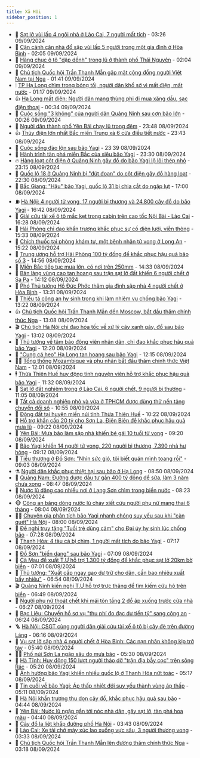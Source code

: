 ```yaml
---
title: Xã Hội
sidebar_position: 1
---
```


<!-- dantri-xa-hoi:START -->
- 🫣 [Sạt lở vùi lấp 4 ngôi nhà ở Lào Cai, 7 người mất tích](https://dantri.com.vn/xa-hoi/sat-lo-vui-lap-4-ngoi-nha-o-lao-cai-7-nguoi-mat-tich-20240909102121712.htm) - 03:26 09/09/2024
- 💼 [Cận cảnh căn nhà đổ sập vùi lấp 5 người trong một gia đình ở Hòa Bình](https://dantri.com.vn/xa-hoi/can-canh-can-nha-do-sap-vui-lap-5-nguoi-trong-mot-gia-dinh-o-hoa-binh-20240909083536468.htm) - 02:05 09/09/2024
- 🎊 [Hàng chục ô tô &quot;dập dềnh&quot; trong lũ ở thành phố Thái Nguyên](https://dantri.com.vn/xa-hoi/hang-chuc-o-to-dap-denh-trong-lu-o-thanh-pho-thai-nguyen-20240909085315754.htm) - 02:04 09/09/2024
- 🙉 [Chủ tịch Quốc hội Trần Thanh Mẫn gặp mặt cộng đồng người Việt Nam tại Nga](https://dantri.com.vn/xa-hoi/chu-tich-quoc-hoi-tran-thanh-man-gap-mat-cong-dong-nguoi-viet-nam-tai-nga-20240909070836080.htm) - 01:41 09/09/2024
- 🕯 [TP Hạ Long chìm trong bóng tối, người dân khổ sở vì mất điện, mất nước](https://dantri.com.vn/xa-hoi/tp-ha-long-chim-trong-bong-toi-nguoi-dan-kho-so-vi-mat-dien-mat-nuoc-20240909002653728.htm) - 01:17 09/09/2024
- 👍 [Hạ Long mất điện: Người dân mang thùng phi đi mua xăng dầu, sạc điện thoại](https://dantri.com.vn/xa-hoi/ha-long-mat-dien-nguoi-dan-mang-thung-phi-di-mua-xang-dau-sac-dien-thoai-20240909020359121.htm) - 00:34 09/09/2024
- 🤖 [Cuộc sống &quot;3 không&quot; của người dân Quảng Ninh sau cơn bão lớn](https://dantri.com.vn/xa-hoi/cuoc-song-3-khong-cua-nguoi-dan-quang-ninh-sau-con-bao-lon-20240909021754125.htm) - 00:26 09/09/2024
- 🙉 [Người dân thành phố Yên Bái chạy lũ trong đêm](https://dantri.com.vn/xa-hoi/nguoi-dan-thanh-pho-yen-bai-chay-lu-trong-dem-20240909003202241.htm) - 23:48 08/09/2024
- 👍 [Thủy điện lớn nhất Bắc miền Trung xả 6 cửa điều tiết nước](https://dantri.com.vn/xa-hoi/thuy-dien-lon-nhat-bac-mien-trung-xa-6-cua-dieu-tiet-nuoc-20240908204719582.htm) - 23:43 08/09/2024
- 🗽 [Cuộc sống đảo lộn sau bão Yagi](https://dantri.com.vn/xa-hoi/cuoc-song-dao-lon-sau-bao-yagi-20240909011939063.htm) - 23:39 08/09/2024
- 🗽 [Hành trình tàn phá miền Bắc của siêu bão Yagi](https://dantri.com.vn/xa-hoi/hanh-trinh-tan-pha-mien-bac-cua-sieu-bao-yagi-20240909010821805.htm) - 23:30 08/09/2024
- 🔥 [Hàng loạt cột điện ở Quảng Ninh gãy đổ do bão Yagi lộ lõi thép nhỏ](https://dantri.com.vn/xa-hoi/hang-loat-cot-dien-o-quang-ninh-gay-do-do-bao-yagi-lo-loi-thep-nho-20240909022657597.htm) - 23:15 08/09/2024
- 🦒 [Quốc lộ 18 ở Quảng Ninh bị &quot;đứt đoạn&quot; do cột điện gãy đổ hàng loạt](https://dantri.com.vn/xa-hoi/quoc-lo-18-o-quang-ninh-bi-dut-doan-do-cot-dien-gay-do-hang-loat-20240908234119307.htm) - 22:30 08/09/2024
- 🧐 [Bắc Giang: &quot;Hậu&quot; bão Yagi, quốc lộ 31 bị chia cắt do ngập lụt](https://dantri.com.vn/xa-hoi/bac-giang-hau-bao-yagi-quoc-lo-31-bi-chia-cat-do-ngap-lut-20240908232236679.htm) - 17:00 08/09/2024
- ⛽️ [Hà Nội: 4 người tử vong, 17 người bị thương và 24.800 cây đổ do bão Yagi](https://dantri.com.vn/xa-hoi/ha-noi-4-nguoi-tu-vong-17-nguoi-bi-thuong-va-24800-cay-do-do-bao-yagi-20240908233540965.htm) - 16:42 08/09/2024
- 🚀 [Giải cứu tài xế ô tô mắc kẹt trong cabin trên cao tốc Nội Bài - Lào Cai](https://dantri.com.vn/xa-hoi/giai-cuu-tai-xe-o-to-mac-ket-trong-cabin-tren-cao-toc-noi-bai-lao-cai-20240908231731926.htm) - 16:28 08/09/2024
- 🦒 [Hải Phòng chỉ đạo khẩn trương khắc phục sự cố điện lưới, viễn thông](https://dantri.com.vn/xa-hoi/hai-phong-chi-dao-khan-truong-khac-phuc-su-co-dien-luoi-vien-thong-20240908221644504.htm) - 15:33 08/09/2024
- 🦅 [Chích thuốc tại phòng khám tư, một bệnh nhân tử vong ở Long An](https://dantri.com.vn/xa-hoi/chich-thuoc-tai-phong-kham-tu-mot-benh-nhan-tu-vong-o-long-an-20240908213550570.htm) - 15:22 08/09/2024
- 🚀 [Trung ương hỗ trợ Hải Phòng 100 tỷ đồng để khắc phục hậu quả bão số 3](https://dantri.com.vn/xa-hoi/trung-uong-ho-tro-hai-phong-100-ty-dong-de-khac-phuc-hau-qua-bao-so-3-20240908214216556.htm) - 14:56 08/09/2024
- 🦅 [Miền Bắc tiếp tục mưa lớn, có nơi trên 250mm](https://dantri.com.vn/xa-hoi/mien-bac-tiep-tuc-mua-lon-co-noi-tren-250mm-20240908212903158.htm) - 14:33 08/09/2024
- 🤠 [Bản làng vùng cao tan hoang sau trận sạt lở đất khiến 6 người chết ở Sa Pa](https://dantri.com.vn/xa-hoi/ban-lang-vung-cao-tan-hoang-sau-tran-sat-lo-dat-khien-6-nguoi-chet-o-sa-pa-20240908205007780.htm) - 14:12 08/09/2024
- 💄 [Phó Thủ tướng Hồ Đức Phớc thăm gia đình sập nhà 4 người chết ở Hòa Bình](https://dantri.com.vn/xa-hoi/pho-thu-tuong-ho-duc-phoc-tham-gia-dinh-sap-nha-4-nguoi-chet-o-hoa-binh-20240908202152735.htm) - 13:31 08/09/2024
- 🥷 [Thiếu tá công an hy sinh trong khi làm nhiệm vụ chống bão Yagi](https://dantri.com.vn/xa-hoi/thieu-ta-cong-an-hy-sinh-trong-khi-lam-nhiem-vu-chong-bao-yagi-20240908201723551.htm) - 13:22 08/09/2024
- 👍 [Chủ tịch Quốc hội Trần Thanh Mẫn đến Moscow, bắt đầu thăm chính thức Nga](https://dantri.com.vn/xa-hoi/chu-tich-quoc-hoi-tran-thanh-man-den-moscow-bat-dau-tham-chinh-thuc-nga-20240908193231680.htm) - 13:08 08/09/2024
- 🎬 [Chủ tịch Hà Nội chỉ đạo hỏa tốc về xử lý cây xanh gãy, đổ sau bão Yagi](https://dantri.com.vn/xa-hoi/chu-tich-ha-noi-chi-dao-hoa-toc-ve-xu-ly-cay-xanh-gay-do-sau-bao-yagi-20240908193037543.htm) - 13:02 08/09/2024
- 🦒 [Thủ tướng về tâm bão động viên nhân dân, chỉ đạo khắc phục hậu quả bão Yagi](https://dantri.com.vn/xa-hoi/thu-tuong-ve-tam-bao-dong-vien-nhan-dan-chi-dao-khac-phuc-hau-qua-bao-yagi-20240908191053129.htm) - 12:20 08/09/2024
- 🌊 [&quot;Cung cá heo&quot; Hạ Long tan hoang sau bão Yagi](https://dantri.com.vn/xa-hoi/cung-ca-heo-ha-long-tan-hoang-sau-bao-yagi-20240908182806304.htm) - 12:15 08/09/2024
- 🧑‍💻 [Tổng thống Mozambique và phu nhân bắt đầu thăm chính thức Việt Nam](https://dantri.com.vn/xa-hoi/tong-thong-mozambique-va-phu-nhan-bat-dau-tham-chinh-thuc-viet-nam-20240908190047758.htm) - 12:01 08/09/2024
- 🕴 [Thừa Thiên Huế huy động tình nguyện viên hỗ trợ khắc phục hậu quả bão Yagi](https://dantri.com.vn/xa-hoi/thua-thien-hue-huy-dong-tinh-nguyen-vien-ho-tro-khac-phuc-hau-qua-bao-yagi-20240908175130896.htm) - 11:32 08/09/2024
- 🤔 [Sạt lở đất nghiêm trọng ở Lào Cai, 6 người chết, 9 người bị thương](https://dantri.com.vn/xa-hoi/sat-lo-dat-nghiem-trong-o-lao-cai-6-nguoi-chet-9-nguoi-bi-thuong-20240908174641414.htm) - 11:05 08/09/2024
- 💄 [Tất cả doanh nghiệp nhỏ và vừa ở TPHCM được dùng thử nền tảng chuyển đổi số](https://dantri.com.vn/xa-hoi/tat-ca-doanh-nghiep-nho-va-vua-o-tphcm-duoc-dung-thu-nen-tang-chuyen-doi-so-20240908174131672.htm) - 10:55 08/09/2024
- 🧠 [Động đất tại huyện miền núi tỉnh Thừa Thiên Huế](https://dantri.com.vn/xa-hoi/dong-dat-tai-huyen-mien-nui-tinh-thua-thien-hue-20240908171504219.htm) - 10:22 08/09/2024
- 🦣 [Hỗ trợ khẩn cấp 20 tỷ cho Sơn La, Điện Biên để khắc phục hậu quả mưa lũ](https://dantri.com.vn/xa-hoi/ho-tro-khan-cap-20-ty-cho-son-la-dien-bien-de-khac-phuc-hau-qua-mua-lu-20240908161710096.htm) - 09:22 08/09/2024
- 💫 [Yên Bái: Mưa bão làm sập nhà khiến bé gái 10 tuổi tử vong](https://dantri.com.vn/xa-hoi/yen-bai-mua-bao-lam-sap-nha-khien-be-gai-10-tuoi-tu-vong-20240908160738877.htm) - 09:20 08/09/2024
- 🚀 [Bão Yagi khiến 14 người tử vong, 220 người bị thương, 7.390 nhà hư hỏng](https://dantri.com.vn/xa-hoi/bao-yagi-khien-14-nguoi-tu-vong-220-nguoi-bi-thuong-7390-nha-hu-hong-20240908155519764.htm) - 09:12 08/09/2024
- 🤔 [Tiểu thương ở Đồ Sơn: &quot;Nhìn sức gió, tôi biết quán mình toang rồi&quot;](https://dantri.com.vn/xa-hoi/tieu-thuong-o-do-son-nhin-suc-gio-toi-biet-quan-minh-toang-roi-20240908153553718.htm) - 09:03 08/09/2024
- ⚗️ [Người dân khắc phục thiệt hại sau bão ở Hạ Long](https://dantri.com.vn/xa-hoi/nguoi-dan-khac-phuc-thiet-hai-sau-bao-o-ha-long-20240908154709489.htm) - 08:50 08/09/2024
- 🫶 [Quảng Nam: Đường được đầu tư gần 400 tỷ đồng để sửa, làm 3 năm chưa xong](https://dantri.com.vn/xa-hoi/quang-nam-duong-duoc-dau-tu-gan-400-ty-dong-de-sua-lam-3-nam-chua-xong-20240908145428025.htm) - 08:47 08/09/2024
- 🌮 [Nước lũ dâng cao nhiều nơi ở Lạng Sơn chìm trong biển nước](https://dantri.com.vn/xa-hoi/nuoc-lu-dang-cao-nhieu-noi-o-lang-son-chim-trong-bien-nuoc-20240908151657494.htm) - 08:23 08/09/2024
- 🐵 [Công an băng dòng nước lũ chảy xiết cứu người phụ nữ mang thai 6 tháng](https://dantri.com.vn/xa-hoi/cong-an-bang-dong-nuoc-lu-chay-xiet-cuu-nguoi-phu-nu-mang-thai-6-thang-20240908150017999.htm) - 08:04 08/09/2024
- 🧑‍🏫 [Chuyên gia phân tích bão Yagi nhanh chóng suy yếu sau khi &quot;càn quét&quot; Hà Nội](https://dantri.com.vn/xa-hoi/chuyen-gia-phan-tich-bao-yagi-nhanh-chong-suy-yeu-sau-khi-can-quet-ha-noi-20240908144027061.htm) - 08:00 08/09/2024
- 💫 [Đề nghị truy tặng &quot;Tuổi trẻ dũng cảm&quot; cho Đại úy hy sinh lúc chống bão](https://dantri.com.vn/xa-hoi/de-nghi-truy-tang-tuoi-tre-dung-cam-cho-dai-uy-hy-sinh-luc-chong-bao-20240908142125773.htm) - 07:28 08/09/2024
- 🦩 [Thanh Hóa: 4 tàu cá bị chìm, 1 người mất tích do bão Yagi](https://dantri.com.vn/xa-hoi/thanh-hoa-4-tau-ca-bi-chim-1-nguoi-mat-tich-do-bao-yagi-20240908133611131.htm) - 07:17 08/09/2024
- 🦄 [Đồ Sơn &quot;biến dạng&quot; sau bão Yagi](https://dantri.com.vn/xa-hoi/do-son-bien-dang-sau-bao-yagi-20240908135452988.htm) - 07:09 08/09/2024
- 💂 [Cà Mau đề xuất T.Ư hỗ trợ 1.300 tỷ đồng để khắc phục sạt lở 20km bờ biển](https://dantri.com.vn/xa-hoi/ca-mau-de-xuat-tu-ho-tro-1300-ty-dong-de-khac-phuc-sat-lo-20km-bo-bien-20240908121536746.htm) - 07:01 08/09/2024
- 💄 [Thủ tướng: &quot;Xuất cấp ngay gạo dự trữ cho dân, cần bao nhiêu xuất bấy nhiêu&quot;](https://dantri.com.vn/xa-hoi/thu-tuong-xuat-cap-ngay-gao-du-tru-cho-dan-can-bao-nhieu-xuat-bay-nhieu-20240908101607509.htm) - 06:54 08/09/2024
- 🎬 [Quảng Ninh kiến nghị T.Ư hỗ trợ trực thăng để tìm kiếm cứu hộ trên biển](https://dantri.com.vn/xa-hoi/quang-ninh-kien-nghi-tu-ho-tro-truc-thang-de-tim-kiem-cuu-ho-tren-bien-20240908133727683.htm) - 06:49 08/09/2024
- 👀 [Người phụ nữ thoát chết khi mái tôn tầng 2 đổ ập xuống trước cửa nhà](https://dantri.com.vn/xa-hoi/nguoi-phu-nu-thoat-chet-khi-mai-ton-tang-2-do-ap-xuong-truoc-cua-nha-20240908125743825.htm) - 06:27 08/09/2024
- 💃 [Bạc Liêu: Chuyển hồ sơ vụ &quot;thu phí đo đạc dư tiền tỷ&quot; sang công an](https://dantri.com.vn/phap-luat/bac-lieu-chuyen-ho-so-vu-thu-phi-do-dac-du-tien-ty-sang-cong-an-20240908112804974.htm) - 06:24 08/09/2024
- 🪜 [Hà Nội: CSGT cùng người dân giải cứu tài xế ô tô bị cây đè trên đường Láng](https://dantri.com.vn/xa-hoi/ha-noi-csgt-cung-nguoi-dan-giai-cuu-tai-xe-o-to-bi-cay-de-tren-duong-lang-20240908124959077.htm) - 06:16 08/09/2024
- 📝 [Vụ sạt lở sập nhà 4 người chết ở Hòa Bình: Các nạn nhân không kịp trở tay](https://dantri.com.vn/xa-hoi/vu-sat-lo-sap-nha-4-nguoi-chet-o-hoa-binh-cac-nan-nhan-khong-kip-tro-tay-20240908111442979.htm) - 05:40 08/09/2024
- 🧑‍💻 [Phố núi Sơn La ngập sâu do mưa bão](https://dantri.com.vn/xa-hoi/pho-nui-son-la-ngap-sau-do-mua-bao-20240908114910055.htm) - 05:30 08/09/2024
- 👺 [Hà Tĩnh: Huy động 150 lượt người tháo dỡ &quot;trận địa bẫy cọc&quot; trên sông Rác](https://dantri.com.vn/xa-hoi/ha-tinh-huy-dong-150-luot-nguoi-thao-do-tran-dia-bay-coc-tren-song-rac-20240908115203416.htm) - 05:20 08/09/2024
- 🌮 [Ảnh hưởng bão Yagi khiến nhiều quốc lộ ở Thanh Hóa nứt toác](https://dantri.com.vn/xa-hoi/anh-huong-bao-yagi-khien-nhieu-quoc-lo-o-thanh-hoa-nut-toac-20240908114429969.htm) - 05:17 08/09/2024
- 🤭 [Tin cuối về bão Yagi: Áp thấp nhiệt đới suy yếu thành vùng áp thấp](https://dantri.com.vn/xa-hoi/tin-cuoi-ve-bao-yagi-ap-thap-nhiet-doi-suy-yeu-thanh-vung-ap-thap-20240908114220571.htm) - 05:11 08/09/2024
- 💪 [Hà Nội khẩn trương thu dọn cây đổ, khắc phục hậu quả sau bão](https://dantri.com.vn/xa-hoi/ha-noi-khan-truong-thu-don-cay-do-khac-phuc-hau-qua-sau-bao-20240908112045451.htm) - 04:44 08/09/2024
- 🧰 [Yên Bái: Nước lũ ngập gần tới nóc nhà dân, gây sạt lở, tàn phá hoa màu](https://dantri.com.vn/xa-hoi/yen-bai-nuoc-lu-ngap-gan-toi-noc-nha-dan-gay-sat-lo-tan-pha-hoa-mau-20240908111557854.htm) - 04:40 08/09/2024
- 🤡 [Cây đổ la liệt khắp đường phố Hà Nội](https://dantri.com.vn/xa-hoi/cay-do-la-liet-khap-duong-pho-ha-noi-20240908103037366.htm) - 03:43 08/09/2024
- 🦆 [Lào Cai: Xe tải chở máy xúc lao xuống vực sâu, 3 người thương vong](https://dantri.com.vn/xa-hoi/lao-cai-xe-tai-cho-may-xuc-lao-xuong-vuc-sau-3-nguoi-thuong-vong-20240908102834334.htm) - 03:33 08/09/2024
- 🦍 [Chủ tịch Quốc hội Trần Thanh Mẫn lên đường thăm chính thức Nga](https://dantri.com.vn/xa-hoi/chu-tich-quoc-hoi-tran-thanh-man-len-duong-tham-chinh-thuc-nga-20240908100624596.htm) - 03:18 08/09/2024<!-- dantri-xa-hoi:END -->
